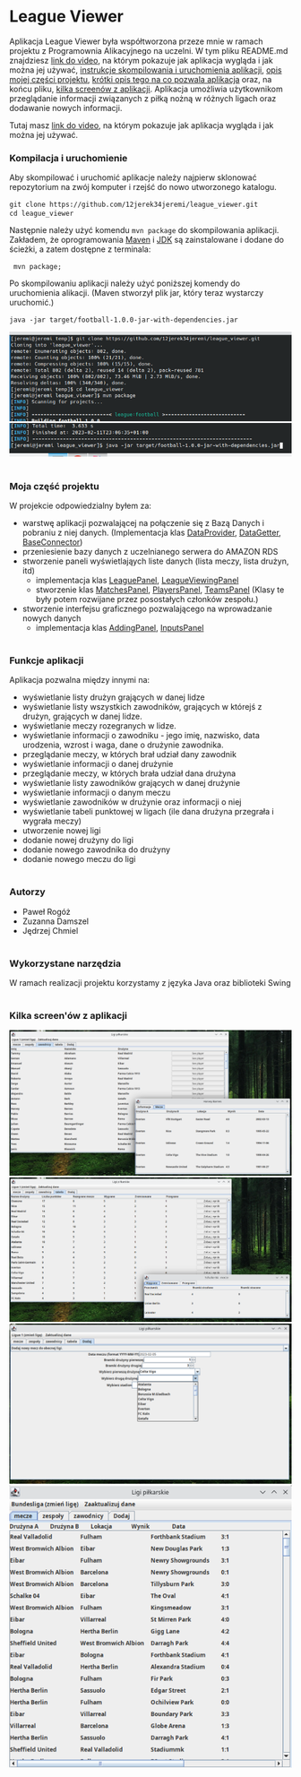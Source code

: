 # League Viewer
Aplikacja League Viewer była współtworzona przeze mnie w ramach projektu z Programownia Alikacyjnego na uczelni. W tym pliku README.md znajdziesz [link do video](https://drive.google.com/file/d/1wyUm6_Vz_4pqdqQw1XxXmbbhKgX2G-dE/view?usp=share_link), na którym pokazuje jak aplikacja wygląda i jak można jej używać, [instrukcje skompilowania i uruchomienia aplikacji](#kompilacja-i-uruchomienie), [opis mojej części projektu](#moja-część-projektu), [krótki opis tego na co pozwala aplikacja](#funkcje-aplikacji) oraz, na końcu pliku, [kilka screenów z aplikacji](#kilka-screenów-z-aplikacji). Aplikacja umożliwia użytkownikom przeglądanie informacji związanych z piłką nożną w różnych ligach oraz dodawanie nowych informacji.

Tutaj masz [link do video](https://drive.google.com/file/d/1wyUm6_Vz_4pqdqQw1XxXmbbhKgX2G-dE/view?usp=share_link), na którym pokazuje jak aplikacja wygląda i jak można jej używać.

### Kompilacja i uruchomienie
Aby skompilować i uruchomić aplikacje należy najpierw sklonować repozytorium na zwój komputer i rzejść do nowo utworzonego katalogu.
~~~
git clone https://github.com/12jerek34jeremi/league_viewer.git
cd league_viewer
~~~
Następnie należy użyć komendu `mvn package` do skompilowania aplikacji. Zakładem, że oprogramowania [Maven](https://maven.apache.org/) i [JDK](https://openjdk.org/) są zainstalowane i dodane do ścieżki, a zatem dostępne z terminala:
~~~
 mvn package;
~~~
Po skompilowaniu aplikacji należy użyć poniższej komendy do uruchomienia alikacji. (Maven stworzył plik jar, który teraz wystarczy uruchomić.)
~~~
java -jar target/football-1.0.0-jar-with-dependencies.jar
~~~
![compilation1](img/compilation1.png)<br/>
![compilation2](img/compilation2.png)
<br/><br/>
### Moja część projektu
W projekcie odpowiedzialny byłem za:
* warstwę aplikacji pozwalającej na połączenie się z Bazą Danych i pobraniu z niej danych. (Implementacja klas [DataProvider](src/main/java/league/conectivity/DataProvider.java), [DataGetter](src/main/java/league/conectivity/DataGetter.java), [BaseConnector](src/main/java/league/conectivity/BaseConector.java))
* przeniesienie bazy danych z uczelnianego serwera do AMAZON RDS
* stworzenie paneli wyświetlająych liste danych (lista meczy, lista drużyn, itd)
  * implementacja klas  [LeaguePanel](src/main/java/league/panels/LeaguePanel.java), [LeagueViewingPanel](src/main/java/league/panels/LeagueViewingPanel.java)
  * stworzenie klas [MatchesPanel](), [PlayersPanel](), [TeamsPanel]() (Klasy te były potem rozwijane przez posostałych członków zespołu.)
* stworzenie interfejsu graficznego pozwalającego na wprowadzanie nowych danych
  * implementacja klas [AddingPanel](src/main/java/league/panels/AddingPanel.java), [InputsPanel](src/main/java/league/panels/InputsPanel.java)
<br/><br/>
### Funkcje aplikacji
Aplikacja pozwalna między innymi na:
* wyświetlanie listy drużyn grających w danej lidze
* wyświetlanie listy wszystkich zawodników, grających w którejś z drużyn, grających w danej lidze.
* wyświetlanie meczy rozegranych w lidze.
* wyświetlanie informacji o zawodniku - jego imię, nazwisko, data urodzenia, wzrost i waga, dane o drużynie zawodnika.
* przeglądanie meczy, w których brał udział dany zawodnik
* wyświetlanie informacji o danej drużynie
* przeglądanie meczy, w których brała udział dana drużyna
* wyświetlanie listy zawodników grających w danej drużynie
* wyświetlanie informacji o danym meczu
* wyświetlanie zawodników w drużynie oraz informacji o niej
* wyświetlanie tabeli punktowej w ligach (ile dana drużyna przegrała i wygrała meczy)
* utworzenie nowej ligi
* dodanie nowej drużyny do ligi
* dodanie nowego zawodnika do drużyny
* dodanie nowego meczu do ligi
<br/><br/>
### Autorzy
 - Paweł Rogóż
 - Zuzanna Damszel
 - Jędrzej Chmiel
<br/><br/>
### Wykorzystane narzędzia
W ramach realizacji projektu korzystamy z języka Java oraz biblioteki Swing
<br/><br/>
### Kilka screen'ów z aplikacji
![screen](img/screen1.png)
![screen](img/screen2.png)
![screen](img/screen4.png)
![screen](img/screen5.png)

